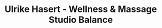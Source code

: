 ---
title: "Ulrike Hasert - Wellness & Massage Studio Balance"
url: /lauben/ulrike-hasert-wellness-und-massage-studio-balance/
shop: Massage
---